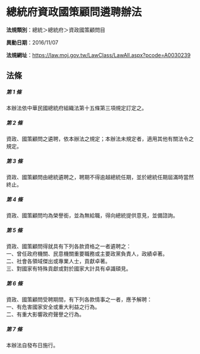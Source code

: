 # 總統府資政國策顧問遴聘辦法

**法規類別**：總統＞總統府＞資政國策顧問目

**異動日期**：2016/11/07  

**法規網址**：https://law.moj.gov.tw/LawClass/LawAll.aspx?pcode=A0030239





## 法條
##### 第 1 條
本辦法依中華民國總統府組織法第十五條第三項規定訂定之。

##### 第 2 條
資政、國策顧問之遴聘，依本辦法之規定；本辦法未規定者，適用其他有關法令之規定。

##### 第 3 條
資政、國策顧問由總統遴聘之，聘期不得逾越總統任期，並於總統任期屆滿時當然終止。

##### 第 4 條
資政、國策顧問均為榮譽銜，並為無給職，得向總統提供意見，並備諮詢。

##### 第 5 條
資政、國策顧問得就具有下列各款資格之一者遴聘之：  
一、曾任政府機關、民意機關重要職務或主要政黨負責人，政績卓著。  
二、社會各領域傑出或專業人士，貢獻卓著。  
三、對國家有特殊貢獻或對於國家大計具有卓識碩見。  

##### 第 6 條
資政、國策顧問受聘期間，有下列各款情事之一者，應予解聘：  
一、有危害國家安全或重大利益之行為。  
二、有重大影響政府聲譽之行為。  

##### 第 7 條
本辦法自發布日施行。



